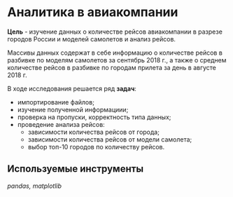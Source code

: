 # Аналитика в авиакомпании

**Цель** - изучение данных о количестве рейсов авиакомпании в разрезе городов России и моделей самолетов и анализ рейсов.

Массивы данных содержат в себе информацию о количестве рейсов в разбивке по моделям самолетов за сентябрь 2018 г., а также о среднем количестве рейсов в разбивке по городам прилета за день в августе 2018 г. 

В ходе исследования решается ряд **задач**:
- импортирование файлов; 
- изучение полученной информациии;
- проверка на пропуски, корректность типа данных;
- проведение анализа рейсов:
    + зависимости количества рейсов от города;
    + зависимости количества рейсов от модели самолета;
    + выбор топ-10 городов по количеству рейсов.

## Используемые инструменты
*pandas, matplotlib*
